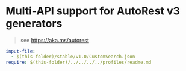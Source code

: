 # Multi-API support for AutoRest v3 generators

> see https://aka.ms/autorest

``` yaml
input-file:
  - $(this-folder)/stable/v1.0/CustomSearch.json
require: $(this-folder)/../../../../profiles/readme.md
```
